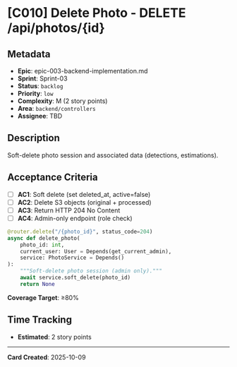 # [C010] Delete Photo - DELETE /api/photos/{id}

## Metadata

- **Epic**: epic-003-backend-implementation.md
- **Sprint**: Sprint-03
- **Status**: `backlog`
- **Priority**: `low`
- **Complexity**: M (2 story points)
- **Area**: `backend/controllers`
- **Assignee**: TBD

## Description

Soft-delete photo session and associated data (detections, estimations).

## Acceptance Criteria

- [ ] **AC1**: Soft delete (set deleted_at, active=false)
- [ ] **AC2**: Delete S3 objects (original + processed)
- [ ] **AC3**: Return HTTP 204 No Content
- [ ] **AC4**: Admin-only endpoint (role check)

```python
@router.delete("/{photo_id}", status_code=204)
async def delete_photo(
    photo_id: int,
    current_user: User = Depends(get_current_admin),
    service: PhotoService = Depends()
):
    """Soft-delete photo session (admin only)."""
    await service.soft_delete(photo_id)
    return None
```

**Coverage Target**: ≥80%

## Time Tracking

- **Estimated**: 2 story points

---

**Card Created**: 2025-10-09
